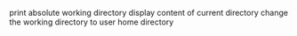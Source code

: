 print absolute working directory
display content of current directory
change the working directory to user home directory
  
